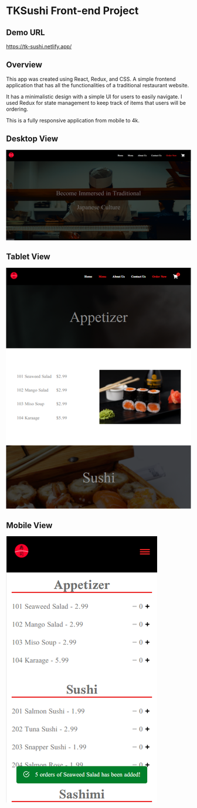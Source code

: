 # TKSushi Front-end Project

## Demo URL

https://tk-sushi.netlify.app/

## Overview

This app was created using React, Redux, and CSS. A simple frontend application that has all the functionalities of a traditional restaurant website. 

It has a minimalistic design with a simple UI for users to easily navigate. I used Redux for state management to keep track of items that users will be ordering. 

This is a fully responsive application from mobile to 4k. 

## Desktop View
![Desktop](https://github.com/Tony-Kim09/tk-sushi/blob/main/demo/desktop-res.PNG)

## Tablet View
![Tablet](https://github.com/Tony-Kim09/tk-sushi/blob/main/demo/tablet-res.PNG)

## Mobile View
![Mobile](https://github.com/Tony-Kim09/tk-sushi/blob/main/demo/mobile-res.PNG)
